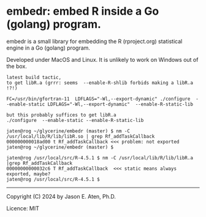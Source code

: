 embedr: embed R inside a Go (golang) program.
=========

embedr is a small library for embedding the R (rproject.org) statistical
engine in a Go (golang) program.

Developed under MacOS and Linux. It is unlikely to work on Windows out of the box.

~~~
latest build tactic, 
to get libR.a (grrr: seems  --enable-R-shlib forbids making a libR.a !?!)

FC=/usr/bin/gfortran-11  LDFLAGS="-Wl,--export-dynamic" ./configure  --enable-static LDFLAGS="-Wl,--export-dynamic"  --enable-R-static-lib

but this probably suffices to get libR.a
./configure  --enable-static --enable-R-static-lib

jaten@rog ~/glycerine/embedr (master) $ nm -C /usr/local/lib/R/lib/libR.so | grep Rf_addTaskCallback
000000000018ad00 t Rf_addTaskCallback <<< problem: not exported
jaten@rog ~/glycerine/embedr (master) $ 

jaten@rog /usr/local/src/R-4.5.1 $ nm -C /usr/local/lib/R/lib/libR.a |grep Rf_addTaskCallback 
00000000000032c6 T Rf_addTaskCallback  <<< static means always exported, maybe?
jaten@rog /usr/local/src/R-4.5.1 $ 

~~~

------------

Copyright (C) 2024 by Jason E. Aten, Ph.D.

Licence: MIT

